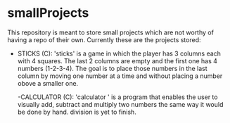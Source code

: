 # smallProjects

This repository is meant to store small projects which are not worthy of having a repo of their own.
Currently these are the projects stored:

- STICKS (C):
  'sticks' is a game in which the player has 3 columns each with 4 squares. The last 2 columns are empty and the first one has 4 numbers (1-2-3-4). The goal is to      place those numbers in the last column by moving one number at a time and without placing a number obove a smaller one.
  
  -CALCULATOR (C):
    'calculator ' is a program that enables the user to visually add, subtract and multiply two numbers the same way it would be done by hand.
    division is yet to finish.
